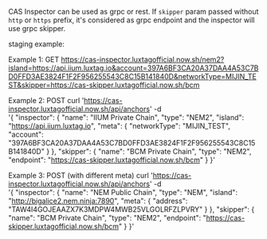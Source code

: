 CAS Inspector can be used as grpc or rest. If `skipper` param passed without `http` or `https` prefix, it's considered as grpc endpoint and the inspector will use grpc skipper.

staging example:

Example 1: GET
https://cas-inspector.luxtagofficial.now.sh/nem2?island=https://api.iium.luxtag.io&account=397A6BF3CA20A37DAA4A53C7BD0FFD3AE3824F1F2F956255543C8C15B141840D&networkType=MIJIN_TEST&skipper=https://cas-skipper.luxtagofficial.now.sh/bcm

Example 2: POST
curl 'https://cas-inspector.luxtagofficial.now.sh/api/anchors' -d \
'{
  "inspector": {
    "name": "IIUM Private Chain",
    "type": "NEM2",
    "island": "https://api.iium.luxtag.io",
    "meta": {
      "networkType": "MIJIN_TEST",
      "account": "397A6BF3CA20A37DAA4A53C7BD0FFD3AE3824F1F2F956255543C8C15B141840D"
    }
  },
  "skipper": {
    "name": "BCM Private Chain",
    "type": "NEM2",
    "endpoint": "https://cas-skipper.luxtagofficial.now.sh/bcm"
  }
}'

Example 3: POST (with different meta)
curl 'https://cas-inspector.luxtagofficial.now.sh/api/anchors' -d \
'{
  "inspector": {
    "name": "NEM Public Chain",
    "type": "NEM",
    "island": "http://bigalice2.nem.ninja:7890",
    "meta": {
      "address": "TAW4I4GOJEAAZX7K3MDPW4MWB25VLGOLRFZLPVRY"
    }
  },
  "skipper": {
    "name": "BCM Private Chain",
    "type": "NEM2",
    "endpoint": "https://cas-skipper.luxtagofficial.now.sh/bcm"
  }
}'